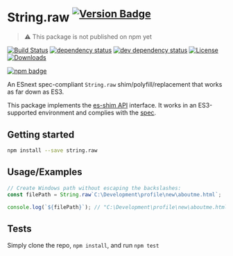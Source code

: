 # String.raw <sup>[![Version Badge][npm-version-svg]][package-url]</sup>

> ⚠️ This package is not published on npm yet

[![Build Status][travis-svg]][travis-url]
[![dependency status][deps-svg]][deps-url]
[![dev dependency status][dev-deps-svg]][dev-deps-url]
[![License][license-image]][license-url]
[![Downloads][downloads-image]][downloads-url]

[![npm badge][npm-badge-png]][package-url]

An ESnext spec-compliant `String.raw` shim/polyfill/replacement that works as far down as ES3.

This package implements the [es-shim API](https://github.com/es-shims/api) interface. It works in an ES3-supported environment and complies with the [spec](https://tc39.es/ecma262/#sec-string.raw).

## Getting started

```sh
npm install --save string.raw
```

## Usage/Examples

```js
// Create Windows path without escaping the backslashes:
const filePath = String.raw`C:\Development\profile\new\aboutme.html`;

console.log(`${filePath}`); // "C:\Development\profile\new\aboutme.html"
```

## Tests
Simply clone the repo, `npm install`, and run `npm test`

[package-url]: https://npmjs.org/package/es-shims/String.raw
[npm-version-svg]: http://versionbadg.es/es-shims/String.raw.svg
[travis-svg]: https://travis-ci.org/es-shims/String.raw.svg
[travis-url]: https://travis-ci.org/es-shims/String.raw
[deps-svg]: https://david-dm.org/es-shims/String.raw.svg
[deps-url]: https://david-dm.org/es-shims/String.raw
[dev-deps-svg]: https://david-dm.org/es-shims/String.raw/dev-status.svg
[dev-deps-url]: https://david-dm.org/es-shims/String.raw#info=devDependencies
[npm-badge-png]: https://nodei.co/npm/es-shims/String.raw.png?downloads=true&stars=true
[license-image]: http://img.shields.io/npm/l/es-shims/String.raw.svg
[license-url]: LICENSE
[downloads-image]: http://img.shields.io/npm/dm/es-shims/String.raw.svg
[downloads-url]: http://npm-stat.com/charts.html?package=es-shims/String.raw
